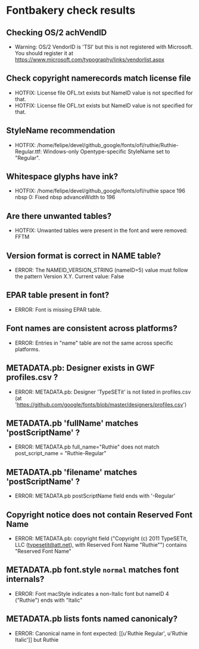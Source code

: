 # Fontbakery check results
## Checking OS/2 achVendID
* Warning: OS/2 VendorID is 'TSI ' but this is not registered with Microsoft. You should register it at https://www.microsoft.com/typography/links/vendorlist.aspx

## Check copyright namerecords match license file
* HOTFIX: License file OFL.txt exists but NameID value is not specified for that.
* HOTFIX: License file OFL.txt exists but NameID value is not specified for that.

## StyleName recommendation
* HOTFIX: /home/felipe/devel/github_google/fonts/ofl/ruthie/Ruthie-Regular.ttf: Windows-only Opentype-specific StyleName set to "Regular".

## Whitespace glyphs have ink?
* HOTFIX: /home/felipe/devel/github_google/fonts/ofl/ruthie space 196 nbsp 0: Fixed nbsp advanceWidth to 196

## Are there unwanted tables?
* HOTFIX: Unwanted tables were present in the font and were removed: FFTM

## Version format is correct in NAME table?
* ERROR: The NAMEID_VERSION_STRING (nameID=5) value must follow the pattern Version X.Y. Current value: False

## EPAR table present in font?
* ERROR: Font is missing EPAR table.

## Font names are consistent across platforms?
* ERROR: Entries in "name" table are not the same across specific platforms.

## METADATA.pb: Designer exists in GWF profiles.csv ?
* ERROR: METADATA.pb: Designer 'TypeSETit' is not listed in profiles.csv (at 'https://github.com/google/fonts/blob/master/designers/profiles.csv')

## METADATA.pb 'fullName' matches 'postScriptName' ?
* ERROR: METADATA.pb full_name="Ruthie" does not match post_script_name = "Ruthie-Regular"

## METADATA.pb 'filename' matches 'postScriptName' ?
* ERROR: METADATA.pb postScriptName field ends with '-Regular'

## Copyright notice does not contain Reserved Font Name
* ERROR: METADATA.pb: copyright field ("Copyright (c) 2011 TypeSETit, LLC (typesetit@att.net), with Reserved Font Name "Ruthie"") contains "Reserved Font Name"

## METADATA.pb font.style `normal` matches font internals?
* ERROR: Font macStyle indicates a non-Italic font but nameID 4 ("Ruthie") ends with "Italic"

## METADATA.pb lists fonts named canonicaly?
* ERROR: Canonical name in font expected: [[u'Ruthie Regular', u'Ruthie Italic']] but Ruthie

